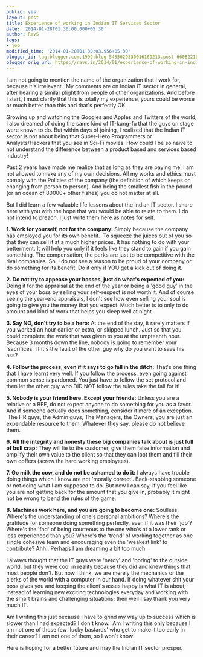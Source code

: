 ```yaml
---
public: yes
layout: post
title: Experience of working in Indian IT Services Sector
date: '2014-01-28T01:30:00.000+05:30'
author: RavS
tags:
- job
modified_time: '2014-01-28T01:30:03.956+05:30'
blogger_id: tag:blogger.com,1999:blog-5435629330016169213.post-6608221824243818257
blogger_orig_url: https://ravs.in/2014/01/experience-of-working-in-indian-it.html
---
```


I am not going to mention the name of the organization that I work for, because it's irrelevant.  My comments are on Indian IT sector in general, after hearing a similar plight from people of other organizations. And before I start, I must clarify that this is totally my experience, yours could be worse or much better than this and that's perfectly OK. 

Growing up and watching the Googles and Apples and Twitters of the world, I also dreamed of doing the same kind of IT-kung-fu that the guys on stage were known to do. But within days of joining, I realized that the Indian IT sector is not about being that Super-Hero Programmers or Analysts/Hackers that you see in Sci-Fi movies. How could I be so naive to not understand the difference between a product based and services based industry!

Past 2 years have made me realize that as long as they are paying me, I am not allowed to make any of my own decisions. All my works and ethics must comply with the Policies of the company (the definition of which keeps on changing from person to person). And being the smallest fish in the pound (or an ocean of 80000+ other fishes) you do not matter at all.

But I did learn a few valuable life lessons about the Indian IT sector. I share here with you with the hope that you would be able to relate to them. I do not intend to preach, I just write them here as notes for self.

**1. Work for yourself, not for the company:** Simply because the company has employed you for its own benefit.  To squeeze the juices out of you so that they can sell it at a much higher prices. It has nothing to do with your betterment. It will help you only if it feels like they stand to gain if you gain something. The compensation, the perks are just to be competitive with the rival companies. So, I do not see a reason to be proud of your company or do something for its benefit. Do it only if YOU get a kick out of doing it.

**2. Do not try to appease your bosses, just do what's expected of you:** Doing it for the appraisal at the end of the year or being a 'good guy' in the eyes of your boss by selling your self-respect is not worth it. And of course seeing the year-end appraisals, I don't see how even selling your soul is going to give you the money that you expect. Much better is to only to do amount and kind of work that helps you sleep well at night.

**3. Say NO, don't try to be a hero:** At the end of the day, it rarely matters if you worked an hour earlier or extra, or skipped lunch. Just so that you could complete the work that was given to you at the umpteenth hour. Because 3 months down the line, nobody is going to remember your 'sacrifices'. If it's the fault of the other guy why do you want to save his ass?

**4. Follow the process, even if it says to go fall in the ditch:** That's one thing that I have learnt very well. If you follow the process, even going against common sense is pardoned. You just have to follow the set protocol and then let the other guy who DID NOT follow the rules take the fall for it!

**5. Nobody is your friend here. Except your friends:** Unless you are a relative or a BFF, do not expect anyone to do something for you as a favor. And if someone actually does something, consider it more of an exception.  The HR guys, the Admin guys, The Managers, the Owners, you are just an expendable resource to them. Whatever they say, please do not believe them.

**6. All the integrity and honesty these big companies talk about is just full of bull crap:** They will lie to the customer, give them false information and amplify their own value to the client so that they can loot them and fill their own coffers (screw the hard working employees).

**7. Go milk the cow, and do not be ashamed to do it:** I always have trouble doing things which I know are not 'morally correct'. Back-stabbing someone or not doing what I am supposed to do. But now I can say, if you feel like you are not getting back for the amount that you give in, probably it might not be wrong to bend the rules of the game. 

**8. Machines work here, and you are going to become one:** Soulless. Where's the understanding of one's personal ambitions? Where's the gratitude for someone doing something perfectly, even if it was their 'job'? Where's the 'fad' of being courteous to the one who's at a lower rank or less experienced than you? Where's the 'trend' of working together as one single cohesive team and encouraging even the 'weakest link' to contribute? Ahh.. Perhaps I am dreaming a bit too much. 

I always thought that the IT guys were 'nerdy' and 'boring' to the outside world, but they were coo! in reality because they did and knew things that most people don't. But now I think, we are merely the mechanics or the clerks of the world with a computer in our hand. If doing whatever shit your boss gives you and keeping the client's asses happy is what IT is about, instead of learning new exciting technologies everyday and working with the smart brains and challenging situations; then well I say thank you very much IT.

Am I writing this just because I have to grind my way up to success which is slower than I had expected? I don't know.  Am I writing this only because I am not one of those few 'lucky bastards' who get to make it too early in their career? I am not one of them, so I won't know!

Here is hoping for a better future and may the Indian IT sector prosper.
